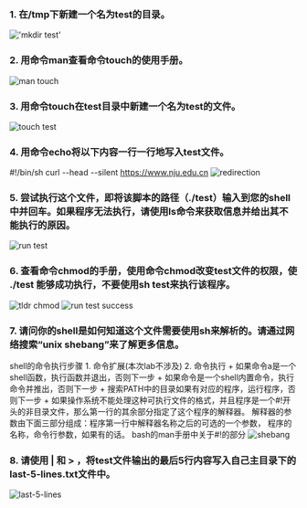 ### 1. 在/tmp下新建一个名为test的目录。
!['mkdir test'](/home/rongzi/Pictures/screenshot/24-07-24_15:50:41.png)

### 2. 用命令man查看命令touch的使用手册。
![man touch](/home/rongzi/Pictures/screenshot/24-07-24_17:24:05.png)

### 3. 用命令touch在test目录中新建一个名为test的文件。
![touch test](/home/rongzi/Pictures/screenshot/24-07-24_16:03:27.png)

### 4. 用命令echo将以下内容一行一行地写入test文件。
#!/bin/sh
curl --head --silent https://www.nju.edu.cn
![redirection](/home/rongzi/Pictures/screenshot/24-07-24_16:04:21.png)

### 5. 尝试执行这个文件，即将该脚本的路径（./test）输入到您的shell中并回车。如果程序无法执行，请使用ls命令来获取信息并给出其不能执行的原因。
![run test](/home/rongzi/Pictures/screenshot/24-07-24_16:05:06.png)

### 6. 查看命令chmod的手册，使用命令chmod改变test文件的权限，使 ./test 能够成功执行，不要使用sh test来执行该程序。
![tldr chmod](/home/rongzi/Pictures/screenshot/24-07-24_17:25:03.png)
![run test success](/home/rongzi/Pictures/screenshot/24-07-24_16:07:46.png)

### 7. 请问你的shell是如何知道这个文件需要使用sh来解析的。请通过网络搜索“unix shebang”来了解更多信息。
shell的命令执行步骤
    1. 命令扩展(本次lab不涉及)
    2. 命令执行
        + 如果命令a是一个shell函数，执行函数并退出，否则下一步
        + 如果命令是一个shell内置命令，执行命令并推出，否则下一步
        + 搜索PATH中的目录如果有对应的程序，运行程序，否则下一步
        + 如果操作系统不能处理这种可执行文件的格式，并且程序是一个#!开头的非目录文件，那么第一行的其余部分指定了这个程序的解释器。
    解释器的参数由下面三部分组成：程序第一行中解释器名称之后的可选的一个参数， 程序的名称，命令行参数，如果有的话。
bash的man手册中关于#!的部分
![shebang](/home/rongzi/Pictures/screenshot/24-07-24_17:27:16.png)

### 8. 请使用 | 和 > ，将test文件输出的最后5行内容写入自己主目录下的last-5-lines.txt文件中。
![last-5-lines](/home/rongzi/Pictures/screenshot/24-07-24_16:24:53.png)

